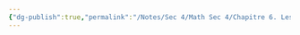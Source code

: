 ```yaml
---
{"dg-publish":true,"permalink":"/Notes/Sec 4/Math Sec 4/Chapitre 6. Les systèmes d’équations/6.3 Systèmes d’équations du 1er et 2e degré/"}
---
```



